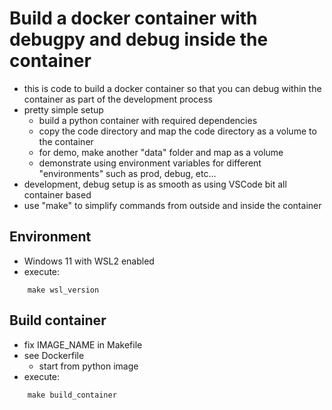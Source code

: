 # Build a docker container with debugpy and debug inside the container
* this is code to build a docker container so that you can debug within the container as part of the development process 
* pretty simple setup
  * build a python container with required dependencies
  * copy the code directory and map the code directory as a volume to the container
  * for demo, make another "data" folder and map as a volume
  * demonstrate using environment variables for different "environments" such as prod, debug, etc...
* development, debug setup is as smooth as using VSCode bit all container based
* use "make" to simplify commands from outside and inside the container
## Environment
* Windows 11 with WSL2 enabled
* execute:
```
    make wsl_version
```

## Build container
* fix IMAGE_NAME in Makefile
* see Dockerfile
  * start from python image
* execute:
```
    make build_container
```

